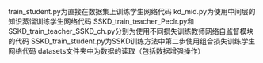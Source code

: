 train_student.py为直接在数据集上训练学生网络代码
kd_mid.py为使用中间层的知识蒸馏训练学生网络代码
SSKD_train_teacher_Peclr.py和SSKD_train_teacher_SSKD_ch.py分别为使用不同损失训练教师网络自监督模块的代码
SSKD_train_student.py为SSKD训练方法中第二步使用组合损失训练学生网络代码
datasets文件夹中为数据的读取（包括数据增强操作）
